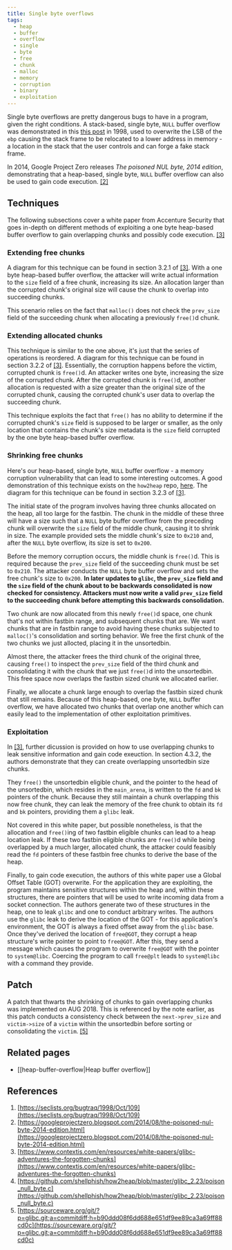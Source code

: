 ```yaml
---
title: Single byte overflows
tags:
  - heap
  - buffer
  - overflow
  - single
  - byte
  - free
  - chunk
  - malloc
  - memory
  - corruption
  - binary
  - exploitation
---
```


Single byte overflows are pretty dangerous bugs to have in a program, given the
right conditions. A stack-based, single byte, `NULL` buffer overflow was
demonstrated in this [this post](https://seclists.org/bugtraq/1998/Oct/109) in
1998, used to overwrite the LSB of the `ebp` causing the stack frame to be
relocated to a lower address in memory - a location in the stack that the user
controls and can forge a fake stack frame.

In 2014, Google Project Zero releases _The poisoned NUL byte, 2014 edition_,
demonstrating that a heap-based, single byte, `NULL` buffer overflow can also
be used to gain code execution. [[2]](#references)

## Techniques

The following subsections cover a white paper from Accenture Security that goes
in-depth on different methods of exploiting a one byte heap-based buffer
overflow to gain overlapping chunks and possibly code execution.
[[3]](#references)

### Extending free chunks

A diagram for this technique can be found in section 3.2.1 of
[[3]](#references). With a one byte heap-based buffer overflow, the attacker
will write actual information to the `size` field of a free chunk, increasing
its size. An allocation larger than the corrupted chunk's original size will
cause the chunk to overlap into succeeding chunks.

This scenario relies on the fact that `malloc()` does not check the `prev_size`
field of the succeeding chunk when allocating a previously `free()`d chunk.

### Extending allocated chunks

This technique is similar to the one above, it's just that the series of
operations is reordered. A diagram for this technique can be found in section
3.2.2 of [[3]](#references). Essentially, the corruption happens before the
victim, corrupted chunk is `free()`d. An attacker writes one byte, increasing
the size of the corrupted chunk. After the corrupted chunk is `free()`d,
another allocation is requested with a size greater than the original size of
the corrupted chunk, causing the corrupted chunk's user data to overlap the
succeeding chunk.

This technique exploits the fact that `free()` has no ability to determine if
the corrupted chunk's `size` field is supposed to be larger or smaller, as the
only location that contains the chunk's size metadata is the `size` field
corrupted by the one byte heap-based buffer overflow.

### Shrinking free chunks

Here's our heap-based, single byte, `NULL` buffer overflow - a memory
corruption vulnerability that can lead to some interesting outcomes. A good
demonstration of this technique exists on the `how2heap` repo,
[here](#references). The diagram for this technique can be found in section
3.2.3 of [[3]](#references).

The initial state of the program involves having three chunks allocated on the
heap, all too large for the fastbin. The chunk in the middle of these three
will have a size such that a `NULL` byte buffer overflow from the preceding
chunk will overwrite the `size` field of the middle chunk, causing it to shrink
in size. The example provided sets the middle chunk's size to `0x210` and,
after the `NULL` byte overflow, its size is set to `0x200`.

Before the memory corruption occurs, the middle chunk is `free()`d. This is
required because the `prev_size` field of the succeeding chunk must be set to
`0x210`. The attacker conducts the `NULL` byte buffer overflow and sets the
free chunk's size to `0x200`. **In later updates to `glibc`, the `prev_size`
field and the `size` field of the chunk about to be backwards consolidated is
now checked for consistency. Attackers must now write a valid `prev_size` field
to the succeeding chunk before attempting this backwards consolidation.**

Two chunk are now allocated from this newly `free()`d space, one chunk that's
not within fastbin range, and subsequent chunks that are. We want chunks that
are in fastbin range to avoid having these chunks subjected to `malloc()`'s
consolidation and sorting behavior. We free the first chunk of the two chunks
we just allocted, placing it in the unsortedbin.

Almost there, the attacker frees the third chunk of the original three, causing
`free()` to inspect the `prev_size` field of the third chunk and consolidating
it with the chunk that we just `free()`d into the unsortedbin. This free space
now overlaps the fastbin sized chunk we allocated earlier.

Finally, we allocate a chunk large enough to overlap the fastbin sized chunk
that still remains. Because of this heap-based, one byte, `NULL` buffer
overflow, we have allocated two chunks that overlap one another which can
easily lead to the implementation of other exploitation primitives.

### Exploitation

In [[3]](#references), further dicussion is provided on how to use overlapping
chunks to leak sensitive information and gain code exeuction. In section 4.3.2,
the authors demonstrate that they can create overlapping unsortedbin size
chunks.

They `free()` the unsortedbin eligible chunk, and the pointer to the head of
the unsortedbin, which resides in the `main_arena`, is written to the `fd` and
`bk` pointers of the chunk. Because they still maintain a chunk overlapping
this now free chunk, they can leak the memory of the free chunk to obtain its
`fd` and `bk` pointers, providing them a `glibc` leak.

Not covered in this white paper, but possible nonetheless, is that the
allocation and `free()`ing of two fastbin eligible chunks can lead to a heap
location leak. If these two fastbin eligible chunks are `free()`d while being
overlapped by a much larger, allocated chunk, the attacker could feasibly read
the `fd` pointers of these fastbin free chunks to derive the base of the heap.

Finally, to gain code execution, the authors of this white paper use a Global
Offset Table (GOT) overwrite. For the application they are exploiting, the
program maintains sensitive structures within the heap and, within these
structures, there are pointers that will be used to write incoming data from a
socket connection. The authors generate two of these structures in the heap,
one to leak `glibc` and one to conduct arbitrary writes. The authors use the
`glibc` leak to derive the location of the GOT - for this application's
environment, the GOT is always a fixed offset away from the `glibc` base. Once
they've derived the location of `free@GOT`, they corrupt a heap structure's
write pointer to point to `free@GOT`. After this, they send a message which
causes the program to overwrite `free@GOT` with the pointer to `system@libc`.
Coercing the program to call `free@plt` leads to `system@libc` with a command
they provide.

## Patch

A patch that thwarts the shrinking of chunks to gain overlapping chunks was
implemented on AUG 2018. This is referenced by the note earlier, as this patch
conducts a consistency check between the `next->prev_size` and `victim->size`
of a `victim` within the unsortedbin before sorting or consolidating the
`victim`.
[[5]](https://sourceware.org/git/?p=glibc.git;a=commitdiff;h=b90ddd08f6dd688e651df9ee89ca3a69ff88cd0c)

## Related pages

- [[heap-buffer-overflow|Heap buffer overflow]]

## References

1. [https://seclists.org/bugtraq/1998/Oct/109](https://seclists.org/bugtraq/1998/Oct/109)
2. [https://googleprojectzero.blogspot.com/2014/08/the-poisoned-nul-byte-2014-edition.html](https://googleprojectzero.blogspot.com/2014/08/the-poisoned-nul-byte-2014-edition.html)
3. [https://www.contextis.com/en/resources/white-papers/glibc-adventures-the-forgotten-chunks](https://www.contextis.com/en/resources/white-papers/glibc-adventures-the-forgotten-chunks)
4. [https://github.com/shellphish/how2heap/blob/master/glibc_2.23/poison_null_byte.c](https://github.com/shellphish/how2heap/blob/master/glibc_2.23/poison_null_byte.c)
5. [https://sourceware.org/git/?p=glibc.git;a=commitdiff;h=b90ddd08f6dd688e651df9ee89ca3a69ff88cd0c](https://sourceware.org/git/?p=glibc.git;a=commitdiff;h=b90ddd08f6dd688e651df9ee89ca3a69ff88cd0c)
